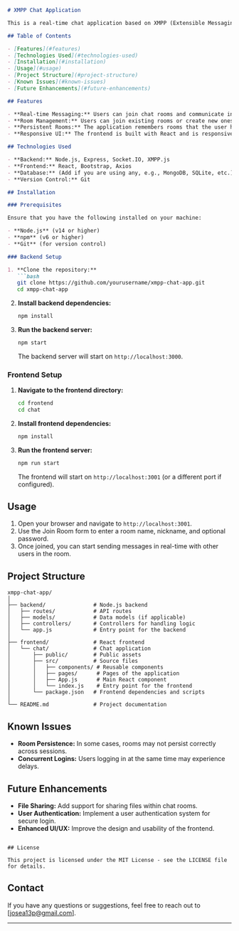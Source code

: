 
```markdown
# XMPP Chat Application

This is a real-time chat application based on XMPP (Extensible Messaging and Presence Protocol) with a Node.js backend and a React frontend. The application allows users to join chat rooms, send messages, and interact with others in real-time.

## Table of Contents

- [Features](#features)
- [Technologies Used](#technologies-used)
- [Installation](#installation)
- [Usage](#usage)
- [Project Structure](#project-structure)
- [Known Issues](#known-issues)
- [Future Enhancements](#future-enhancements)

## Features

- **Real-time Messaging:** Users can join chat rooms and communicate in real-time.
- **Room Management:** Users can join existing rooms or create new ones.
- **Persistent Rooms:** The application remembers rooms that the user has previously joined.
- **Responsive UI:** The frontend is built with React and is responsive across different devices.

## Technologies Used

- **Backend:** Node.js, Express, Socket.IO, XMPP.js
- **Frontend:** React, Bootstrap, Axios
- **Database:** (Add if you are using any, e.g., MongoDB, SQLite, etc.)
- **Version Control:** Git

## Installation

### Prerequisites

Ensure that you have the following installed on your machine:

- **Node.js** (v14 or higher)
- **npm** (v6 or higher)
- **Git** (for version control)

### Backend Setup

1. **Clone the repository:**
   ```bash
   git clone https://github.com/yourusername/xmpp-chat-app.git
   cd xmpp-chat-app
   ```

2. **Install backend dependencies:**
   ```bash
   npm install
   ```

3. **Run the backend server:**
   ```bash
   npm start
   ```

   The backend server will start on `http://localhost:3000`.

### Frontend Setup

1. **Navigate to the frontend directory:**
   ```bash
   cd frontend
   cd chat
   ```

2. **Install frontend dependencies:**
   ```bash
   npm install
   ```

3. **Run the frontend server:**
   ```bash
   npm run start
   ```

   The frontend will start on `http://localhost:3001` (or a different port if configured).

## Usage

1. Open your browser and navigate to `http://localhost:3001`.
2. Use the Join Room form to enter a room name, nickname, and optional password.
3. Once joined, you can start sending messages in real-time with other users in the room.

## Project Structure

```plaintext
xmpp-chat-app/
│
├── backend/               # Node.js backend
│   ├── routes/            # API routes
│   ├── models/            # Data models (if applicable)
│   ├── controllers/       # Controllers for handling logic
│   └── app.js             # Entry point for the backend
│
├── frontend/              # React frontend
│   └── chat/              # Chat application
│       ├── public/        # Public assets
│       ├── src/           # Source files
│       │   ├── components/ # Reusable components
│       │   ├── pages/      # Pages of the application
│       │   ├── App.js      # Main React component
│       │   └── index.js    # Entry point for the frontend
│       └── package.json   # Frontend dependencies and scripts
│
└── README.md              # Project documentation
```

## Known Issues

- **Room Persistence:** In some cases, rooms may not persist correctly across sessions.
- **Concurrent Logins:** Users logging in at the same time may experience delays.

## Future Enhancements

- **File Sharing:** Add support for sharing files within chat rooms.
- **User Authentication:** Implement a user authentication system for secure login.
- **Enhanced UI/UX:** Improve the design and usability of the frontend.

```

## License

This project is licensed under the MIT License - see the LICENSE file for details.
```

## Contact

If you have any questions or suggestions, feel free to reach out to [josea13p@gmail.com].

---
